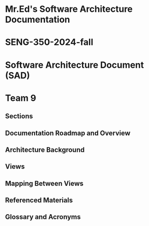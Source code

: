 # Mr.Ed's Software Architecture Documentation
# SENG-350-2024-fall
# Software Architecture Document (SAD)
# Team 9

## Sections <br>
## Documentation Roadmap and Overview <br>
## Architecture Background <br>
## Views <br>
## Mapping Between Views <br>
## Referenced Materials <br>
## Glossary and Acronyms <br>
